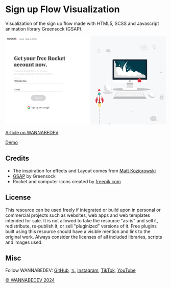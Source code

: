 # Sign up Flow Visualization

Visualization of the sign up flow made with HTML5, SCSS and Javascript animation library Greensock (GSAP).

![Sign up Flow Visualization](/assets/img/sign-up-flow-visualization.png)

[Article on WANNABEDEV](https://wannabedev.io/tutorials/sign-up-flow-visualization/)

[Demo](https://wannabedev.io/_posts/sign-up-flow-visualization/demo/index.html)

## Credits
- The inspiration for effects and Layout comes from [Matt Koziorowski](https://dribbble.com/shots/3560034-Hotjar-Sign-Up-Form-Concept)
- [GSAP](https://greensock.com/) by Greensock
- Rocket and computer icons created by [freepik.com](https://www.freepik.com/free-vector/modern-productivity-concept-with-flat-design_3290586.htm)

## License
This resource can be used freely if integrated or build upon in personal or commercial projects such as websites, web apps and web templates intended for sale. It is not allowed to take the resource "as-is" and sell it, redistribute, re-publish it, or sell "pluginized" versions of it. Free plugins built using this resource should have a visible mention and link to the original work. Always consider the licenses of all included libraries, scripts and images used.

## Misc

Follow WANNABEDEV: [GitHub](https://github.com/wannabedevio), [𝕏](https://twitter.com/wannabedev_io), [Instagram](https://www.instagram.com/wannabedev.io/), [TikTok](https://www.tiktok.com/@wannabedev.io), [YouTube](https://www.youtube.com/@wannabedev-io) 

[© WANNABEDEV 2024](https://wannabedev.io)
